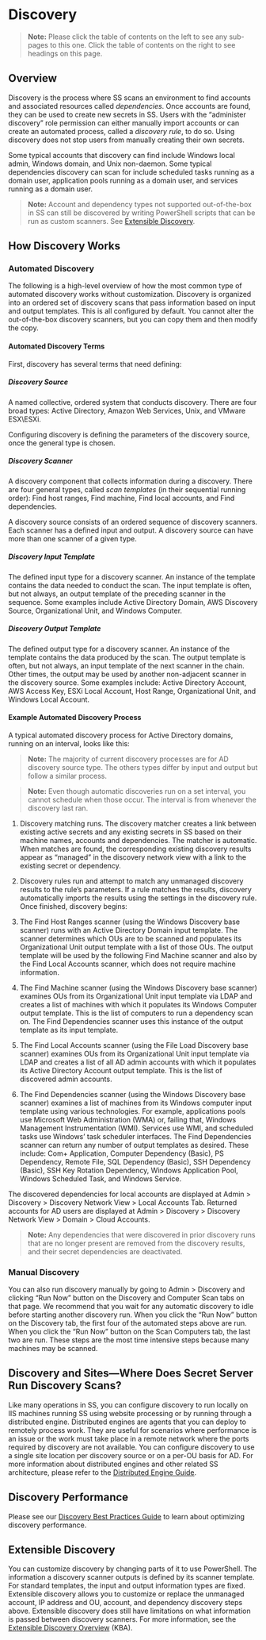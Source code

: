 [title]: # (Discovery)
[tags]: # (Discovery)
[priority]: # (1000)

# Discovery

> **Note:** Please click the table of contents on the left to see any sub-pages to this one. Click the table of contents on the right to see headings on this page.

## Overview

Discovery is the process where SS scans an environment to find accounts and associated resources called *dependencies*. Once accounts are found, they can be used to create new secrets in SS. Users with the “administer discovery” role permission can either manually import accounts or can create an automated process, called a *discovery rule*, to do so. Using discovery does not stop users from manually creating their own secrets.

Some typical accounts that discovery can find include Windows local admin, Windows domain, and Unix non-daemon. Some typical dependencies discovery can scan for include scheduled tasks running as a domain user, application pools running as a domain user, and services running as a domain user.

> **Note:** Account and dependency types not supported out-of-the-box in SS can still be discovered by writing PowerShell scripts that can be run as custom scanners. See [Extensible Discovery](#extensible-discovery).

## How Discovery Works

### Automated Discovery

The following is a high-level overview of how the most common type of automated discovery works without customization. Discovery is organized into an ordered set of discovery scans that pass information based on input and output templates. This is all configured by default. You cannot alter the out-of-the-box discovery scanners, but you can copy them and then modify the copy.

#### Automated Discovery Terms

First, discovery has several terms that need defining:

##### Discovery Source

A named collective, ordered system that conducts discovery. There are four broad types: Active Directory, Amazon Web Services, Unix, and VMware ESX\ESXi.

Configuring discovery is defining the parameters of the discovery source, once the general type is chosen.

##### Discovery Scanner

A discovery component that collects information during a discovery. There are four general types, called *scan templates* (in their sequential running order): Find host ranges, Find machine, Find local accounts, and Find dependencies.

A discovery source consists of an ordered sequence of discovery scanners. Each scanner has a defined input and output. A discovery source can have more than one scanner of a given type.

##### Discovery Input Template

The defined input type for a discovery scanner. An instance of the template contains the data needed to conduct the scan. The input template is often, but not always, an output template of the preceding scanner in the sequence. Some examples include Active Directory Domain, AWS Discovery Source, Organizational Unit, and Windows Computer.

##### Discovery Output Template

The defined output type for a discovery scanner. An instance of the template contains the data produced by the scan. The output template is often, but not always, an input template of the next scanner in the chain. Other times, the output may be used by another non-adjacent scanner in the discovery source. Some examples include: Active Directory Account, AWS Access Key, ESXi Local Account, Host Range, Organizational Unit, and Windows Local Account.

#### Example Automated Discovery Process

A typical automated discovery process for Active Directory domains, running on an interval, looks like this:

> **Note:** The majority of current discovery processes are for AD discovery source type. The others types differ by input and output but follow a similar process.

> **Note:** Even though automatic discoveries run on a set interval, you cannot schedule when those occur. The interval is from whenever the discovery last ran.

1. Discovery matching runs. The discovery matcher creates a link between existing active secrets and any existing secrets in SS based on their machine names, accounts and dependencies. The matcher is automatic. When matches are found, the corresponding existing discovery results appear as “managed” in the discovery network view with a link to the existing secret or dependency.

1. Discovery rules run and attempt to match any unmanaged discovery results to the rule’s parameters. If a rule matches the results, discovery automatically imports the results using the settings in the discovery rule. Once finished, discovery begins:

1. The Find Host Ranges scanner (using the Windows Discovery base scanner) runs with an Active Directory Domain input template. The scanner determines which OUs are to be scanned and populates its Organizational Unit output template with a list of those OUs. The output template will be used by the following Find Machine scanner and also by the Find Local Accounts scanner, which does not require machine information.

1. The Find Machine scanner (using the Windows Discovery base scanner) examines OUs from its Organizational Unit input template via LDAP and creates a list of machines with which it populates its Windows Computer output template. This is the list of computers to run a dependency scan on. The Find Dependencies scanner uses this instance of the output template as its input template.

1. The Find Local Accounts scanner (using the File Load Discovery base scanner) examines OUs from its Organizational Unit input template via LDAP and creates a list of all AD admin accounts with which it populates its Active Directory Account output template. This is the list of discovered admin accounts.

1. The Find Dependencies scanner (using the Windows Discovery base scanner) examines a list of machines from its Windows computer input template using various technologies. For example, applications pools use Microsoft Web Administration (WMA) or, failing that, Windows Management Instrumentation (WMI). Services use WMI, and scheduled tasks use Windows’ task scheduler interfaces. The Find Dependencies scanner can return any number of output templates as desired. These include: Com+ Application, Computer Dependency (Basic), PS Dependency, Remote File, SQL Dependency (Basic), SSH Dependency (Basic), SSH Key Rotation Dependency, Windows Application Pool, Windows Scheduled Task, and Windows Service.

The discovered dependencies for local accounts are displayed at Admin \> Discovery \> Discovery Network View \> Local Accounts Tab. Returned accounts for AD users are displayed at  Admin \> Discovery \> Discovery Network View \> Domain \> Cloud Accounts.

> **Note:** Any dependencies that were discovered in prior discovery runs that are no longer present are removed from the discovery results, and their secret dependencies are deactivated.

### Manual Discovery

You can also run discovery manually by going to Admin \> Discovery and clicking “Run Now” button on the Discovery and Computer Scan tabs on that page. We recommend that you wait for any automatic discovery to idle before starting another discovery run. When you click the “Run Now” button on the Discovery tab, the first four of the automated steps above are run. When you click the “Run Now” button on the Scan Computers tab, the last two are run. These steps are the most time intensive steps because many machines may be scanned.

## Discovery and Sites—Where Does Secret Server Run Discovery Scans?

Like many operations in SS, you can configure discovery to run locally on IIS machines running SS using website processing or by running through a distributed engine. Distributed engines are agents that you can deploy to remotely process work. They are useful for scenarios where performance is an issue or the work must take place in a remote network where the ports required by discovery are not available. You can configure discovery to use a single site location per discovery source or on a per-OU basis for AD. For more information about distributed engines and other related SS architecture, please refer to the [Distributed Engine Guide](https://updates.thycotic.net/secretserver/documents/SS_DistEngine.pdf).

## Discovery Performance

Please see our [Discovery Best Practices Guide](./discovery-best-practices/index.md) to learn about optimizing discovery performance.

## Extensible Discovery

You can customize discovery by changing parts of it to use PowerShell. The information a discovery scanner outputs is defined by its scanner template. For standard templates, the input and output information types are fixed. Extensible discovery allows you to customize or replace the unmanaged account, IP address and OU, account, and dependency discovery steps above. Extensible discovery does still have limitations on what information is passed between discovery scanners. For more information, see the [Extensible Discovery Overview](https://thycotic.force.com/support/s/article/Scriptable-Discovery-Overview) (KBA).